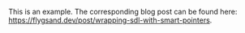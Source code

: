 This is an example. The corresponding blog post can be found here: https://flygsand.dev/post/wrapping-sdl-with-smart-pointers.
